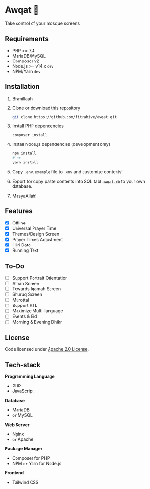 # Awqat 🕌

Take control of your mosque screens

## Requirements

- PHP >= 7.4
- MariaDB/MySQL
- Composer v2
- Node.js >= v14.x `dev`
- NPM/Yarn `dev`

## Installation

1. Bismillaah
2. Clone or download this repository

   ```bash
   git clone https://github.com/fitrahive/awqat.git
   ```

3. Install PHP dependencies

   ```bash
   composer install
   ```

4. Install Node.js dependencies (development only)

   ```bash
   npm install
   # or
   yarn install
   ```

5. Copy `.env.example` file to `.env` and customize contents!
6. Export (or copy paste contents into SQL tab) [`awqat.db`](./database/awqat.db) to your own database.
7. MasyaAllah!

## Features

- [x] Offline
- [x] Universal Prayer Time
- [x] Themes/Design Screen
- [x] Prayer Times Adjustment
- [x] Hijri Date
- [x] Running Text

## To-Do

- [ ] Support Portrait Orientation
- [ ] Athan Screen
- [ ] Towards Iqamah Screen
- [ ] Shuruq Screen
- [ ] Murottal
- [ ] Support RTL
- [ ] Maximize Multi-language
- [ ] Events & Eid
- [ ] Morning & Evening Dhikr

## License

Code licensed under [Apache 2.0 License](./LICENSE).

## Tech-stack

**Programming Language**

- PHP
- JavaScript

**Database**

- MariaDB
- `or` MySQL

**Web Server**

- Nginx
- `or` Apache

**Package Manager**

- Composer for PHP
- NPM `or` Yarn for Node.js

**Frontend**

- Tailwind CSS
